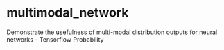 # multimodal_network
Demonstrate the usefulness of multi-modal distribution outputs for neural networks - Tensorflow Probability
